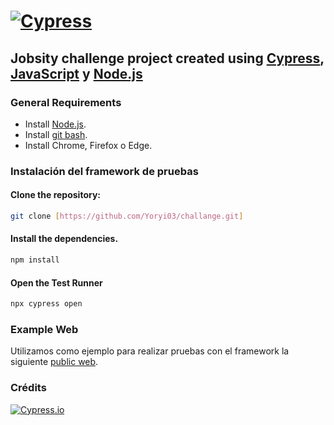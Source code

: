# [![Cypress](https://cloud.githubusercontent.com/assets/1268976/20607953/d7ae489c-b24a-11e6-9cc4-91c6c74c5e88.png)](https://www.cypress.io)

## Jobsity challenge project created using [Cypress](https://www.cypress.io), [JavaScript](https://developer.mozilla.org/es/docs/Web/JavaScript) y [Node.js](https://nodejs.org/en/)

### General Requirements

- Install [Node.js](https://nodejs.org/es/download/).
- Install [git bash](https://git-scm.com/downloads).
- Install Chrome, Firefox o Edge.

### Instalación del framework de pruebas

#### **Clone the repository:**

```bash
git clone [https://github.com/Yoryi03/challange.git]
```

#### **Install the dependencies.**

```bash
npm install
```

#### **Open the Test Runner**

```bash
npx cypress open
```

### Example Web

Utilizamos como ejemplo para realizar pruebas con el framework la siguiente [public web](http://automationpractice.com).

### Crédits

[![Cypress.io](https://img.shields.io/badge/tested%20with-Cypress-04C38E.svg)](https://www.cypress.io/)
